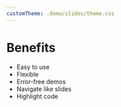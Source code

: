 ```yaml
---
customTheme: .demo/slides/theme.css
---
```


# Benefits

- Easy to use
- Flexible
- Error-free demos
- Navigate like slides
- Highlight code
